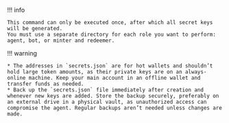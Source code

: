 !!! info

    This command can only be executed once, after which all secret keys will be generated.
    You must use a separate directory for each role you want to perform: agent, bot, or minter and redeemer.

!!! warning

    * The addresses in `secrets.json` are for hot wallets and shouldn’t hold large token amounts, as their private keys are on an always-online machine. Keep your main account in an offline wallet and transfer funds as needed.
    * Back up the `secrets.json` file immediately after creation and whenever new keys are added. Store the backup securely, preferably on an external drive in a physical vault, as unauthorized access can compromise the agent. Regular backups aren’t needed unless changes are made.